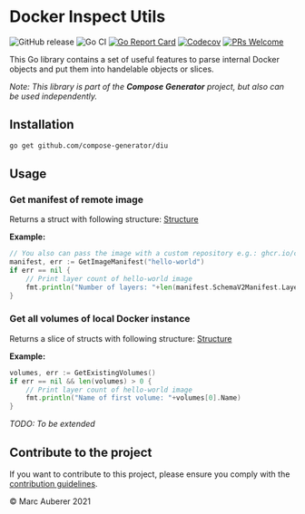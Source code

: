# Docker Inspect Utils
![GitHub release](https://img.shields.io/github/v/release/compose-generator/diu?include_prereleases)
![Go CI](https://github.com/compose-generator/diu/workflows/Go%20CI/badge.svg)
[![Go Report Card](https://goreportcard.com/badge/github.com/compose-generator/diu)](https://goreportcard.com/report/github.com/compose-generator/diu)
[![Codecov](https://codecov.io/gh/compose-generator/diu/branch/main/graph/badge.svg?token=0EoAPqmDCv)](https://codecov.io/gh/compose-generator/diu)
[![PRs Welcome](https://img.shields.io/badge/PRs-welcome-brightgreen.svg?style=flat-square)](http://makeapullrequest.com)

This Go library contains a set of useful features to parse internal Docker objects and put them into handelable objects or slices.

*Note: This library is part of the **Compose Generator** project, but also can be used independently.*

## Installation
```sh
go get github.com/compose-generator/diu
```

## Usage
### Get manifest of remote image
Returns a struct with following structure: [Structure](model/manifest.go)

**Example:**
```go
// You also can pass the image with a custom repository e.g.: ghcr.io/compose-generator/compose-generator
manifest, err := GetImageManifest("hello-world")
if err == nil {
    // Print layer count of hello-world image
    fmt.println("Number of layers: "+len(manifest.SchemaV2Manifest.Layers))
}
```

### Get all volumes of local Docker instance
Returns a slice of structs with following structure: [Structure](model/volume.go)

**Example:**
```go
volumes, err := GetExistingVolumes()
if err == nil && len(volumes) > 0 {
    // Print layer count of hello-world image
    fmt.println("Name of first volume: "+volumes[0].Name)
}
```

*TODO: To be extended*

## Contribute to the project
If you want to contribute to this project, please ensure you comply with the [contribution guidelines](CONTRIBUTING.md).

© Marc Auberer 2021
